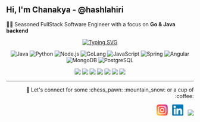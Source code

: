 ## Hi, I'm Chanakya - @hashlahiri

👨‍💻 Seasoned FullStack Software Engineer with a focus on **Go & Java backend**

<div align="center">
 <a class="link" href="https://github.com/hashlahiri/types-on-its-own/blob/main/header.svg">
  <a href="https://git.io/typing-svg"><img src="https://readme-typing-svg.herokuapp.com?font=Futura&weight=600&size=30&pause=1000&color=17AE0AE6&center=true&random=true&width=435&lines=Hi%2C+Lets+build+something+cool!" alt="Typing SVG" /></a>
 </a>
</div>
<div align="center">
  <p align="center">
   <img src="https://img.icons8.com/color/48/java-coffee-cup-logo--v1.png" title="Java"/>
   <img src="https://img.icons8.com/color/48/python--v1.png" title="Python"/>
   <img src="https://img.icons8.com/color/48/nodejs.png" title="Node.js"/>
   <img src="https://img.icons8.com/color/48/golang.png" title="GoLang"/>
   <img src="https://img.icons8.com/color/48/javascript--v1.png" title="JavaScript"/>
   <img src="https://img.icons8.com/color/48/spring-logo.png" title="Spring"/>
  <img src="https://img.icons8.com/color/48/angularjs.png" title="Angular"/>
  <img src="https://img.icons8.com/color/48/mongodb.png" title="MongoDB"/>
  <img src="https://img.icons8.com/color/48/postgreesql.png" title="PostgreSQL"/>
 </p>
 <p align="center">
  <img src="https://img.icons8.com/color/50/000000/amazon-web-services.png"/>
  <img src="https://img.icons8.com/color/48/docker.png"/>
  <img src="https://img.icons8.com/color/48/kubernetes.png"/>
  <img src="https://img.icons8.com/color/48/000000/git.png"/>
  <img src="https://img.icons8.com/color/48/jetbrains.png"/>
  <img src="https://img.icons8.com/color/48/000000/visual-studio-code-2019.png"/>
  <img src="https://img.icons8.com/external-tal-revivo-color-tal-revivo/48/external-postman-is-the-only-complete-api-development-environment-logo-color-tal-revivo.png"/>
 </p>
</div>
<hr />
<div align="right">
  <p>🤝 Let's connect for some :chess_pawn: :mountain_snow: or a cup of :coffee:</p>
  <a href="https://www.instagram.com/hashlahiri/"><img height="30" src="https://github.com/hashlahiri/hashlahiri/blob/main/instagram.png"></a>  
  <a href="https://www.linkedin.com/in/chanakyalahiri/"><img height="30" src="https://github.com/hashlahiri/hashlahiri/blob/main/linkedin.png"></a>  
  <a href="mailto:helloclahiri@gmail.com"><img height="30" src="https://img.icons8.com/color/48/gmail-new.png"></a>
</div>
